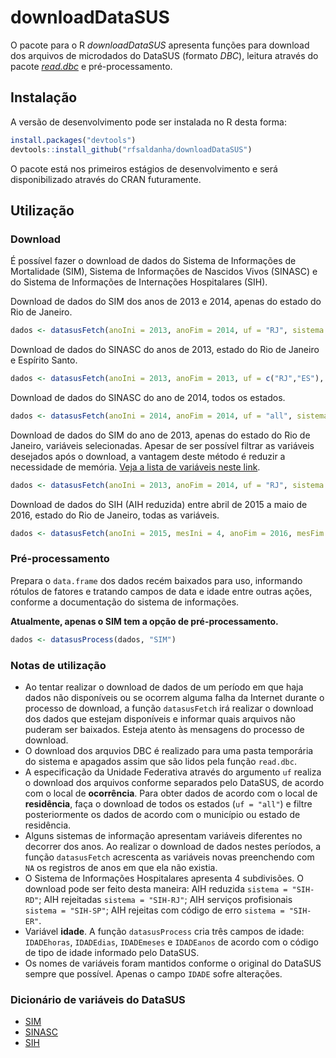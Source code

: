 # downloadDataSUS

O pacote para o R *downloadDataSUS* apresenta funções para download dos arquivos de microdados do DataSUS (formato *DBC*), leitura através do pacote [*read.dbc*](https://cran.r-project.org/web/packages/read.dbc/index.html) e pré-processamento.

## Instalação

A versão de desenvolvimento pode ser instalada no R desta forma:

```r
install.packages("devtools")
devtools::install_github("rfsaldanha/downloadDataSUS")
```

O pacote está nos primeiros estágios de desenvolvimento e será disponibilizado através do CRAN futuramente.

## Utilização

### Download

É possível fazer o download de dados do Sistema de Informações de Mortalidade (SIM), Sistema de Informações de Nascidos Vivos (SINASC) e do Sistema de Informações de Internações Hospitalares (SIH).

Download de dados do SIM dos anos de 2013 e 2014, apenas do estado do Rio de Janeiro.

```r
dados <- datasusFetch(anoIni = 2013, anoFim = 2014, uf = "RJ", sistema = "SIM")
```

Download de dados do SINASC do anos de 2013, estado do Rio de Janeiro e Espírito Santo.

```r
dados <- datasusFetch(anoIni = 2013, anoFim = 2013, uf = c("RJ","ES"), sistema = "SINASC")
```

Download de dados do SINASC do ano de 2014, todos os estados.

```r
dados <- datasusFetch(anoIni = 2014, anoFim = 2014, uf = "all", sistema = "SINASC")
```

Download de dados do SIM do ano de 2013, apenas do estado do Rio de Janeiro, variáveis selecionadas. Apesar de ser possível filtrar as variáveis desejados após o download, a vantagem deste método é reduzir a necessidade de memória. [Veja a lista de variáveis neste link](ftp://ftp.datasus.gov.br/dissemin/publicos/SIM/CID10/Docs/Estrutura_SIM_para_CD.pdf).

```r
dados <- datasusFetch(anoIni = 2013, anoFim = 2014, uf = "RJ", sistema = "SIM", vars = c("SEXO", "CAUSABAS"))
```

Download de dados do SIH (AIH reduzida) entre abril de 2015 a maio de 2016, estado do Rio de Janeiro, todas as variáveis.

```r
dados <- datasusFetch(anoIni = 2015, mesIni = 4, anoFim = 2016, mesFim = 5, uf = "RJ", sistema = "SIH-RD")
```

### Pré-processamento

Prepara o `data.frame` dos dados recém baixados para uso, informando rótulos de fatores e tratando campos de data e idade entre outras ações, conforme a documentação do sistema de informações.

**Atualmente, apenas o SIM tem a opção de pré-processamento.**

```r
dados <- datasusProcess(dados, "SIM")
```

### Notas de utilização

* Ao tentar realizar o download de dados de um período em que haja dados não disponíveis ou se ocorrem  alguma falha da Internet durante o processo de download, a função `datasusFetch` irá realizar o download dos dados que estejam disponíveis e informar quais arquivos não puderam ser baixados. Esteja atento às mensagens do processo de download.
* O download dos arquvios DBC é realizado para uma pasta temporária do sistema e apagados assim que são lidos pela função `read.dbc`.
* A especificação da Unidade Federativa através do argumento `uf` realiza o download dos arquivos conforme separados pelo DataSUS, de acordo com o local de **ocorrência**. Para obter dados de acordo com o local de **residência**, faça o download de todos os estados (`uf = "all"`) e filtre posteriormente os dados de acordo com o município ou estado de residência.
* Alguns sistemas de informação apresentam variáveis diferentes no decorrer dos anos. Ao realizar o download de dados nestes períodos, a função `datasusFetch` acrescenta as variáveis novas preenchendo com `NA` os registros de anos em que ela não existia.
* O Sistema de Informações Hospitalares apresenta 4 subdivisões. O download pode ser feito desta maneira: AIH reduzida `sistema = "SIH-RD"`; AIH rejeitadas `sistema = "SIH-RJ"`; AIH serviços profisionais `sistema = "SIH-SP"`; AIH rejeitas com código de erro `sistema = "SIH-ER"`.
* Variável **idade**. A função `datasusProcess` cria três campos de idade: `IDADEhoras`, `IDADEdias`, `IDADEmeses` e `IDADEanos` de acordo com o código de tipo de idade informado pelo DataSUS.
* Os nomes de variáveis foram mantidos conforme o original do DataSUS sempre que possível. Apenas o campo `IDADE` sofre alterações. 

### Dicionário de variáveis do DataSUS

* [SIM](ftp://ftp.datasus.gov.br/dissemin/publicos/SIM/CID10/Docs/Estrutura_SIM_para_CD.pdf)
* [SINASC](ftp://ftp.datasus.gov.br/dissemin/publicos/SINASC/NOV/Docs/Estrutura_SINASC_para_CD.pdf)
* [SIH](ftp://ftp.datasus.gov.br/dissemin/publicos/SIHSUS/200801_/Doc/IT_SIHSUS_1603.pdf)
